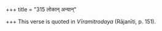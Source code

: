 +++
title = "315 लोकान् अन्यान्"

+++
This verse is quoted in *Vīramitrodaya* (Rājanīti, p. 151).



